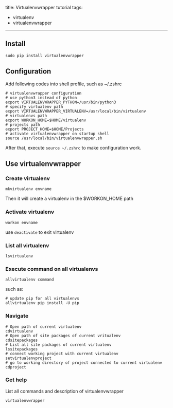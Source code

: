 title: Virtualenvwrapper tutorial
tags:
- virtualenv
- virtualenvwrapper
---
## Install
    sudo pip install virtualenvwrapper

## Configuration
Add following codes into shell profile, such as ~/.zshrc

    # virtualenvwrapper configuration
    # use python3 instead of python
    export VIRTUALENVWRAPPER_PYTHON=/usr/bin/python3
    # specify virtualenv path
    export VIRTUALENVWRAPPER_VIRTUALENV=/usr/local/bin/virtualenv
    # virtualenvs path
    export WORKON_HOME=$HOME/virtualenv
    # projects path
    export PROJECT_HOME=$HOME/Projects
    # activate virtualenvwrapper on startup shell
    source /usr/local/bin/virtualenvwrapper.sh

After that, execute `source ~/.zshrc` to make configuration work.

## Use virtualenvwrapper
### Create virtualenv
    mkvirtualenv envname
Then it will create a virtualenv in the $WORKON_HOME path
### Activate virtualenv
    workon envname
use `deactivate` to exit virtualenv
### List all virtualenv
    lsvirtualenv
### Execute command on all virtualenvs
    allvirtualenv command
such as:

    # update pip for all virtualenvs
    allvirtualenv pip install -U pip

### Navigate
    # Open path of current virtualenv
    cdvirtualenv
    # Open path of site packages of current vritualenv
    cdsitepackages
    # List all site packages of current virtualenv
    lssitepackages
    # connect working project with current virtualenv
    setvirtualenvproject
    # go to working directory of project connected to current virtualenv
    cdproject

### Get help
List all commands and description of virtualenvwrapper

    virtualenvwrapper
